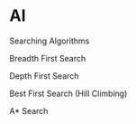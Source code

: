 # AI
Searching Algorithms

Breadth First Search

Depth First Search

Best First Search (Hill Climbing)

A* Search
